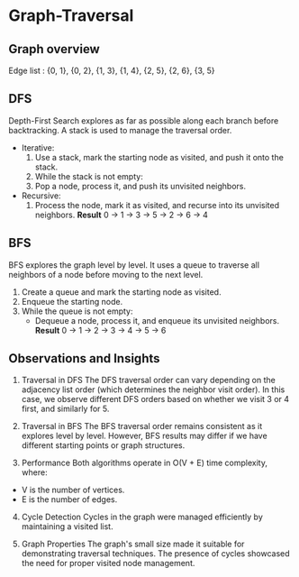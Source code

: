 # Graph-Traversal

## Graph overview
Edge list : {0, 1}, {0, 2}, {1, 3}, {1, 4}, {2, 5}, {2, 6}, {3, 5}

## DFS
Depth-First Search explores as far as possible along each branch before backtracking. A stack is used to manage the traversal order.
- Iterative:
  1. Use a stack, mark the starting node as visited, and push it onto the stack.
  2. While the stack is not empty:
  3. Pop a node, process it, and push its unvisited neighbors.
- Recursive:
  1. Process the node, mark it as visited, and recurse into its unvisited neighbors.
**Result**
0 -> 1 -> 3 -> 5 -> 2 -> 6 -> 4

## BFS
BFS explores the graph level by level. It uses a queue to traverse all neighbors of a node before moving to the next level.
  1. Create a queue and mark the starting node as visited.
  2. Enqueue the starting node.
  3. While the queue is not empty:
     - Dequeue a node, process it, and enqueue its unvisited neighbors.
**Result**
0 -> 1 -> 2 -> 3 -> 4 -> 5 -> 6

## Observations and Insights
1. Traversal in DFS
The DFS traversal order can vary depending on the adjacency list order (which determines the neighbor visit order). In this case, we observe different DFS orders based on whether we visit 3 or 4 first, and similarly for 5.

2. Traversal in BFS
The BFS traversal order remains consistent as it explores level by level. However, BFS results may differ if we have different starting points or graph structures.

3. Performance
Both algorithms operate in O(V + E) time complexity, where:
  - V is the number of vertices.
  - E is the number of edges.
4. Cycle Detection
Cycles in the graph were managed efficiently by maintaining a visited list.

5. Graph Properties
The graph's small size made it suitable for demonstrating traversal techniques.
The presence of cycles showcased the need for proper visited node management.
